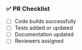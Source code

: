<!-- PR_CHECKLIST_MARKER -->
### ✅ PR Checklist

- [ ] Code builds successfully
- [ ] Tests added or updated
- [ ] Documentation updated
- [ ] Reviewers assigned
